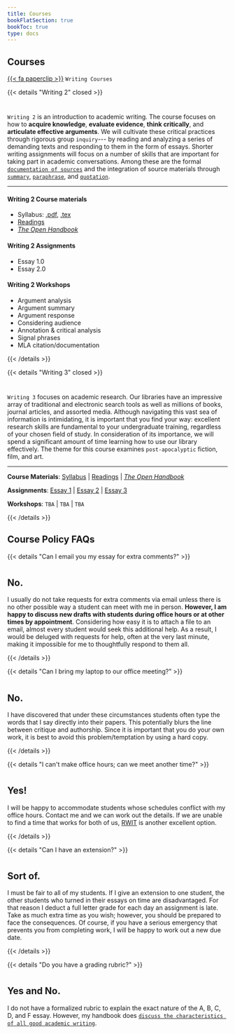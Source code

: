 ```yaml
---
title: Courses
bookFlatSection: true
bookToc: true
type: docs
---
```


## Courses

[{{< fa paperclip >}}]() `Writing Courses`

{{< details "Writing 2" closed >}}

#

`Writing 2` is an introduction to academic writing. The course focuses on how to **acquire knowledge**, **evaluate evidence**, **think critically**, and **articulate effective arguments**. We will cultivate these critical practices through rigorous group `inquiry`--- by reading and analyzing a series of demanding texts and responding to them in the form of essays. Shorter writing assignments will focus on a number of skills that are important for taking part in academic conversations. Among these are the formal [`documentation of sources`](/resources/open-handbook/chapter-11/) and the integration of source materials through [`summary`](https://no-silo.com/resources/open-handbook/chapter-8/), [`paraphrase`](https://no-silo.com/resources/open-handbook/chapter-8/), and [`quotation`](https://no-silo.com/resources/open-handbook/chapter-8/).

---

#### Writing 2 Course materials

- Syllabus: [.pdf](/docs/2019F.pdf), [.tex](/docs/2019F.tex)
- [Readings](https://canvas.dartmouth.edu)
- [*The Open Handbook*](/resources/open-handbook/)

#### Writing 2 Assignments

- Essay 1.0
- Essay 2.0

#### Writing 2 Workshops

- Argument analysis
- Argument summary
- Argument response
- Considering audience
- Annotation & critical analysis
- Signal phrases
- MLA citation/documentation


{{< /details >}}


{{< details "Writing 3" closed >}}

#

`Writing 3` focuses on academic research. Our libraries have an impressive array of traditional and electronic search tools as well as millions of books, journal articles, and assorted media. Although navigating this vast sea of information is intimidating, it is important that you find your way: excellent research skills are fundamental to your undergraduate training, regardless of your chosen field of study. In consideration of its importance, we will spend a significant amount of time learning how to use our library effectively. The theme for this course examines `post-apocalyptic` fiction, film, and art.

---


**Course Materials**: [Syllabus]() | [Readings](https://canvas.dartmouth.edu) | *[The Open Handbook](/resources/open-handbook/)*

**Assignments**:    [Essay 1]() | [Essay 2]() | [Essay 3]()

**Workshops**:    `TBA` | `TBA` | `TBA`


{{< /details >}}


## Course Policy FAQs

{{< details "Can I email you my essay for extra comments?" >}}

#

## No.

I usually do not take requests for extra comments via email unless there is no other possible way a student can meet with me in person. **However, I am happy to discuss new drafts with students during office
hours or at other times by appointment**. Considering how easy it is to attach a file to an email, almost every student would seek this additional help. As a result, I would be deluged with requests for help,
often at the very last minute, making it impossible for me to thoughtfully respond to them all.

{{< /details >}}

{{< details "Can I bring my laptop to our office meeting?" >}}

#

## No.

I have discovered that under these circumstances students often type the words that I say directly into their papers. This potentially blurs the line between critique and authorship. Since it is important that you do your own work, it is best to avoid this problem/temptation by using a hard copy.
    
{{< /details >}}

{{< details "I can't make office hours; can we meet another time?" >}}

#
## Yes!

I will be happy to accommodate students whose schedules conflict with my office hours. Contact me and we can work out the details. If we are unable to find a time that works for both of us, [RWIT](https://students.dartmouth.edu/rwit/) is another excellent option.

{{< /details >}}

{{< details "Can I have an extension?" >}}

#
## Sort of.

I must be fair to all of my students. If I give an extension to one student, the other students who turned in their essays on time are disadvantaged. For that reason I deduct a full letter grade for each day an assignment is late. Take as much extra time as you wish; however, you should be prepared to face the consequences. Of course, if you have a serious emergency that prevents you from completing work, I will be happy to work out a new due date.

{{< /details >}}

{{< details "Do you have a grading rubric?" >}}

#
## Yes and No.

I do not have a formalized rubric to explain the exact nature of the A, B, C, D, and F essay. However, my handbook does [`discuss the characteristics of all good academic writing`](/resources/open-handbook/chapter-5).


